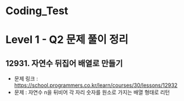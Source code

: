 # Coding_Test

# Level 1 - Q2 문제 풀이 정리

## 12931. 자연수 뒤집어 배열로 만들기
- 문제 링크 : https://school.programmers.co.kr/learn/courses/30/lessons/12932
- 문제 : 자연수 n을 뒤비어 각 자리 숫자를 원소로 가지는 배열 형태로 리턴

